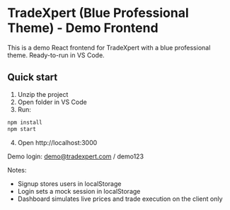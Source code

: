 # TradeXpert (Blue Professional Theme) - Demo Frontend

This is a demo React frontend for TradeXpert with a blue professional theme. Ready-to-run in VS Code.

## Quick start
1. Unzip the project
2. Open folder in VS Code
3. Run:

```bash
npm install
npm start
```

4. Open http://localhost:3000

Demo login: demo@tradexpert.com / demo123

Notes:
- Signup stores users in localStorage
- Login sets a mock session in localStorage
- Dashboard simulates live prices and trade execution on the client only
